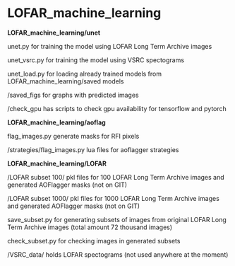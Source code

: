 # LOFAR_machine_learning

**LOFAR_machine_learning/unet**

unet.py for training the model using LOFAR Long Term Archive images

unet_vsrc.py for training the model using VSRC spectograms

unet_load.py for loading already trained models from LOFAR_machine_learning/saved models

/saved_figs for graphs with predicted images

/check_gpu has scripts to check gpu availability for tensorflow and pytorch

**LOFAR_machine_learning/aoflag**

flag_images.py generate masks for RFI pixels

/strategies/flag_images.py lua files for aoflagger strategies

**LOFAR_machine_learning/LOFAR**

/LOFAR subset 100/ pkl files for 100 LOFAR Long Term Archive images and generated AOFlagger masks (not on GIT)

/LOFAR subset 1000/ pkl files for 1000 LOFAR Long Term Archive images and generated AOFlagger masks (not on GIT)

save_subset.py for generating subsets of images from original LOFAR Long Term Archive images (total amount 72 thousand images)

check_subset.py for checking images in generated subsets

/VSRC_data/ holds LOFAR spectograms (not used anywhere at the moment)

